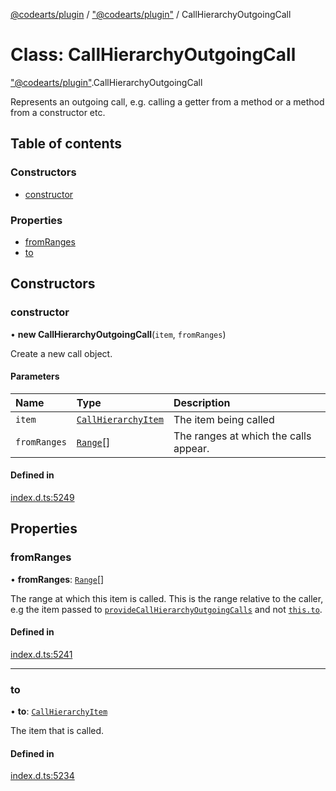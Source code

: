 [@codearts/plugin](../README.md) / ["@codearts/plugin"](../modules/_codearts_plugin_.md) / CallHierarchyOutgoingCall

# Class: CallHierarchyOutgoingCall

["@codearts/plugin"](../modules/_codearts_plugin_.md).CallHierarchyOutgoingCall

Represents an outgoing call, e.g. calling a getter from a method or a method from a constructor etc.

## Table of contents

### Constructors

- [constructor](codearts_plugin_.CallHierarchyOutgoingCall.md#constructor)

### Properties

- [fromRanges](codearts_plugin_.CallHierarchyOutgoingCall.md#fromranges)
- [to](codearts_plugin_.CallHierarchyOutgoingCall.md#to)

## Constructors

### constructor

• **new CallHierarchyOutgoingCall**(`item`, `fromRanges`)

Create a new call object.

#### Parameters

| Name | Type | Description |
| :------ | :------ | :------ |
| `item` | [`CallHierarchyItem`](codearts_plugin_.CallHierarchyItem.md) | The item being called |
| `fromRanges` | [`Range`](codearts_plugin_.Range.md)[] | The ranges at which the calls appear. |

#### Defined in

[index.d.ts:5249](https://github.com/shuyaqian/cloudide-plugin-api/blob/5b69219/index.d.ts#L5249)

## Properties

### fromRanges

• **fromRanges**: [`Range`](codearts_plugin_.Range.md)[]

The range at which this item is called. This is the range relative to the caller, e.g the item
passed to [`provideCallHierarchyOutgoingCalls`](../interfaces/codearts_plugin_.CallHierarchyProvider.md#providecallhierarchyoutgoingcalls)
and not [`this.to`](codearts_plugin_.CallHierarchyOutgoingCall.md#to).

#### Defined in

[index.d.ts:5241](https://github.com/shuyaqian/cloudide-plugin-api/blob/5b69219/index.d.ts#L5241)

___

### to

• **to**: [`CallHierarchyItem`](codearts_plugin_.CallHierarchyItem.md)

The item that is called.

#### Defined in

[index.d.ts:5234](https://github.com/shuyaqian/cloudide-plugin-api/blob/5b69219/index.d.ts#L5234)
